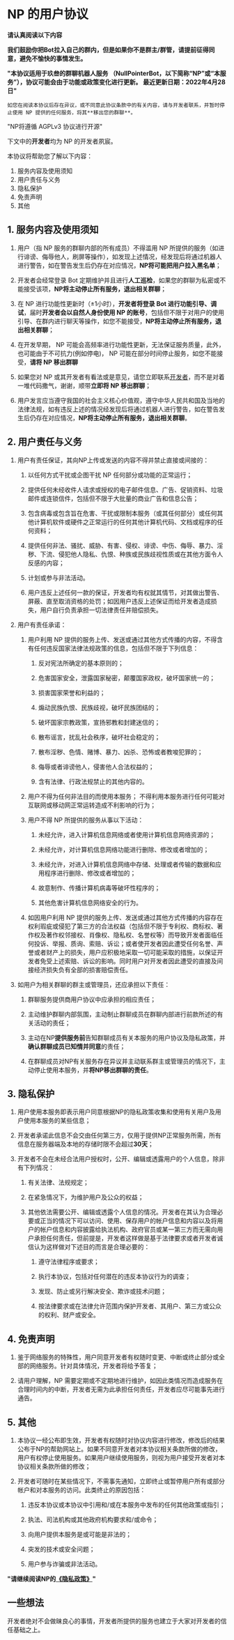 # NP 的用户协议

**请认真阅读以下内容**

**我们鼓励你把Bot拉入自己的群内，但是如果你不是群主/群管，请提前征得同意，避免不愉快的事情发生。**

**"本协议适用于玖叁的群聊机器人服务 （NullPointerBot，以下简称“NP”或“本服务”），协议可能会由于功能或政策变化进行更新。 最近更新日期：2022年4月28日"**

    如您在阅读本协议后存在异议，或不同意此协议条款中的有关内容，请与开发者联系，并暂时停止使用 NP 提供的任何服务，将其**移出您的群聊**。

 "NP将遵循 AGPLv3 协议进行开源"



下文中的**开发者**均为 NP 的开发者夙宸。

本协议将帮助您了解以下内容：

1. 服务内容及使用须知
2. 用户责任与义务
3. 隐私保护
4. 免责声明
5. 其他

## 1. 服务内容及使用须知

1. 用户（指 NP 服务的群聊内部的所有成员）不得滥用 NP 所提供的服务（如进行诽谤、侮辱他人，刷屏等操作），如发现上述情况，经发现后将通过机器人进行警告，如在警告发生后仍存在对应情况，**NP将可能把用户拉入黑名单**；

2. 开发者会经常登录 Bot 定期维护并且进行**人工巡检**，如果您的群聊为私密或不能接受该项，**NP将主动停止所有服务，退出相关群聊**；

3. 在 NP 进行功能性更新时（±1小时），**开发者将登录 Bot 进行功能引导、调试**，届时**开发者会以自然人身份使用 NP 的账号**，包括但不限于对用户的使用引导、在群内进行聊天等操作，如您不能接受，**NP将主动停止所有服务，退出相关群聊**；

4. 在开发早期， NP 可能会高频率进行功能性更新，无法保证服务质量，此外，也可能由于不可抗力(例如停电)， NP 可能在部分时间停止服务，如您不能接受，**请将 NP 移出群聊**

5. 如果您对 NP 或其开发者有看法或是意见，请您立即联系[开发者](https://t.me/lfmemz/)，而不是对着一堆代码撒气，谢谢，顺带**立即将 NP 移出群聊**；

6. 用户发言应当遵守我国的社会主义核心价值观，遵守中华人民共和国及当地的法律法规，如有违反上述的情况经发现后将通过机器人进行警告，如在警告发生后仍存在对应情况，**NP将主动停止所有服务，退出相关群聊**。

## 2. 用户责任与义务

1. 用户有责任保证，其向NP上传或发送的内容不得并禁止直接或间接的：

    1. 以任何方式干扰或企图干扰 NP 任何部分或功能的正常运行；

    2. 提供任何未经收件人请求或授权的电子邮件信息、广告、促销资料、垃圾邮件或连锁信件，包括但不限于大批量的商业广告和信息公告；

    3. 包含病毒或包含旨在危害、干扰或限制本服务（或其任何部分）或任何其他计算机软件或硬件之正常运行的任何其他计算机代码、文档或程序的任何资料；

    4. 提供任何非法、骚扰、威胁、有害、侵权、诽谤、中伤、侮辱、暴力、淫秽、下流、侵犯他人隐私、仇恨、种族或民族歧视性质或在其他方面令人反感的内容；

    5. 计划或参与非法活动。

    6. 用户违反上述任何一款的保证，开发者均有权就其情节，对其做出警告、屏蔽、直至取消资格的处罚；如因用户违反上述保证而给开发者造成损失，用户自行负责承担一切法律责任并赔偿损失。

2. 用户有责任承诺：

    1. 用户利用 NP 提供的服务上传、发送或通过其他方式传播的内容，不得含有任何违反国家法律法规政策的信息，包括但不限于下列信息：

        1. 反对宪法所确定的基本原则的；

        2. 危害国家安全，泄露国家秘密，颠覆国家政权，破坏国家统一的；

        3. 损害国家荣誉和利益的；

        4. 煽动民族仇恨、民族歧视，破坏民族团结的；

        5. 破坏国家宗教政策，宣扬邪教和封建迷信的；

        6. 散布谣言，扰乱社会秩序，破坏社会稳定的；

        7. 散布淫秽、色情、赌博、暴力、凶杀、恐怖或者教唆犯罪的；

        8. 侮辱或者诽谤他人，侵害他人合法权益的；

        9. 含有法律、行政法规禁止的其他内容的。

    2. 用户不得为任何非法目的而使用本服务；
        不得利用本服务进行任何可能对互联网或移动网正常运转造成不利影响的行为；

    3. 用户不得 NP 所提供的服务从事以下活动：

        1. 未经允许，进入计算机信息网络或者使用计算机信息网络资源的；

        2. 未经允许，对计算机信息网络功能进行删除、修改或者增加的；

        3. 未经允许，对进入计算机信息网络中存储、处理或者传输的数据和应用程序进行删除、修改或者增加的；

        4. 故意制作、传播计算机病毒等破坏性程序的；

        5. 其他危害计算机信息网络安全的行为。

    4. 如因用户利用 NP 提供的服务上传、发送或通过其他方式传播的内容存在权利瑕疵或侵犯了第三方的合法权益（包括但不限于专利权、商标权、著作权及著作权邻接权、肖像权、隐私权、名誉权等）而导致开发者面临任何投诉、举报、质询、索赔、诉讼；或者使开发者因此遭受任何名誉、声誉或者财产上的损失，用户应积极地采取一切可能采取的措施，以保证开发者免受上述索赔、诉讼的影响。同时用户对开发者因此遭受的直接及间接经济损失负有全部的损害赔偿责任。

3. 如用户为相关群聊的群主或管理员，还应承担以下责任：

    1. 群聊服务提供商用户协议中应承担的相应责任；

    2. 主动维护群聊内部氛围，主动制止群聊成员在群聊内部进行前款所述的有关活动的责任；

    3. 主动在NP**提供服务前**告知群聊成员有关本服务的用户协议及隐私政策，并**确认群聊成员已知情并同意**的责任；

    4. 在群聊成员对NP有关服务存在异议并主动联系群主或管理员的情况下，主动停止使用本服务，并**将NP移出群聊的责任**。


## 3. 隐私保护

1. 用户使用本服务即表示用户同意根据NP的隐私政策收集和使用有关用户及用户使用本服务的某些信息；

2. 开发者承诺此信息不会交由任何第三方，仅用于提供NP正常服务所需，所有信息在服务器端及本地的存储时限不会超过**30天**；

2. 开发者不会在未经合法用户授权时，公开、编辑或透露用户的个人信息，除非有下列情况：

    1. 有关法律、法规规定；

    2. 在紧急情况下，为维护用户及公众的权益；

    3. 其他依法需要公开、编辑或透露个人信息的情况。开发者在其认为合理必要或正当的情况下可以访问、使用、保存用户的帐户信息和内容以及将用户的帐户信息和内容披露给执法机构、政府官员或某一第三方而无需向用户承担任何责任，但前提是，开发者这样做是基于法律要求或者开发者诚信认为这样做对下述目的而言是合理必要的：

        1. 遵守法律程序或要求；

        2. 执行本协议，包括对任何潜在的违反本协议行为的调查；

        3. 发现、防止或另行解决安全、欺诈或技术问题；

        4. 按法律要求或在法律允许范围内保护开发者、其用户、第三方或公众的权利、财产或安全。

## 4. 免责声明

1. 鉴于网络服务的特殊性，用户同意开发者有权随时变更、中断或终止部分或全部的网络服务。针对具体情况，开发者将给予答复；

2. 请用户理解，NP 需要定期或不定期地进行维护，如因此类情况而造成服务在合理时间内的中断，开发者无需为此承担任何责任，开发者应尽可能事先进行通告。

## 5. 其他

1. 本协议一经公布即生效，开发者有权随时对协议内容进行修改，修改后的结果公布于NP的帮助网站上。如果不同意开发者对本协议相关条款所做的修改，用户有权停止使用服务。如果用户继续使用服务，则视为用户接受开发者对本协议相关条款所做的修改；

2. 开发者可随时在某些情况下，不需事先通知，立即终止或暂停用户所有或部分帐户和对本服务的访问。此类终止的原因包括：

    1. 违反本协议或本协议中引用和/或在本服务中发布的任何其他政策或指引；

    2. 执法、司法机构或其他政府机构要求和/或命令；

    3. 向用户提供本服务是或可能是非法的；

    4. 突发的技术或安全问题；

    5. 用户参与诈骗或非法活动。

**"请继续阅读NP的[《隐私政策》](/privacy)"**

## 一些想法

开发者绝对不会做昧良心的事情，开发者所提供的服务也建立于大家对开发者的信任基础之上。